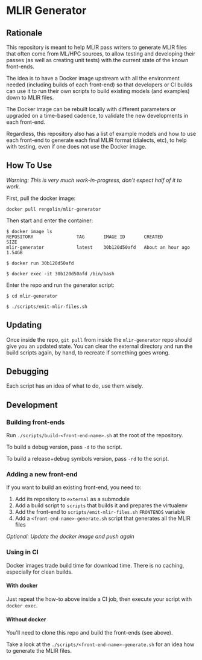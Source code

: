 # MLIR Generator

## Rationale

This repository is meant to help MLIR pass writers to generate MLIR files
that often come from ML/HPC sources, to allow testing and developing their
passes (as well as creating unit tests) with the current state of the known
front-ends.

The idea is to have a Docker image upstream with all the environment needed
(including builds of each front-end) so that developers or CI builds can use
it to run their own scripts to build existing models (and examples) down to
MLIR files.

The Docker image can be rebuilt locally with different parameters or upgraded
on a time-based cadence, to validate the new developments in each front-end.

Regardless, this repository also has a list of example models and how to use
each front-end to generate each final MLIR format (dialects, etc), to help
with testing, even if one does not use the Docker image.

## How To Use

_Warning: This is very much work-in-progress, don't expect half of it to work._

First, pull the docker image:
```
docker pull rengolin/mlir-generator
```

Then start and enter the container:
```
$ docker image ls
REPOSITORY                TAG       IMAGE ID       CREATED             SIZE
mlir-generator            latest    30b120d50afd   About an hour ago   1.54GB

$ docker run 30b120d50afd

$ docker exec -it 30b120d50afd /bin/bash
```

Enter the repo and run the generator script:
```
$ cd mlir-generator

$ ./scripts/emit-mlir-files.sh
```

## Updating

Once inside the repo, `git pull` from inside the `mlir-generator` repo should give you an updated state. You can clear the external directory and run the build scripts again, by hand, to recreate if something goes wrong.

## Debugging

Each script has an idea of what to do, use them wisely.

## Development

### Building front-ends

Run `./scripts/build-<front-end-name>.sh` at the root of the repository.

To build a debug version, pass `-d` to the script.

To build a release+debug symbols version, pass `-rd` to the script.

### Adding a new front-end

If you want to build an existing front-end, you need to:
1. Add its repository to `external` as a submodule
2. Add a build script to `scripts` that builds it and prepares the virtualenv
3. Add the front-end to `scripts/emit-mlir-files.sh` `FRONTENDS` variable
4. Add a `<front-end-name>-generate.sh` script that generates all the MLIR files

_Optional: Update the docker image and push again_

### Using in CI

Docker images trade build time for download time. There is no caching, especially for clean builds.

#### With docker

Just repeat the how-to above inside a CI job, then execute your script with `docker exec`.

#### Without docker

You'll need to clone this repo and build the front-ends (see above).

Take a look at the `./scripts/<front-end-name>-generate.sh` for an idea how to generate the MLIR files.
